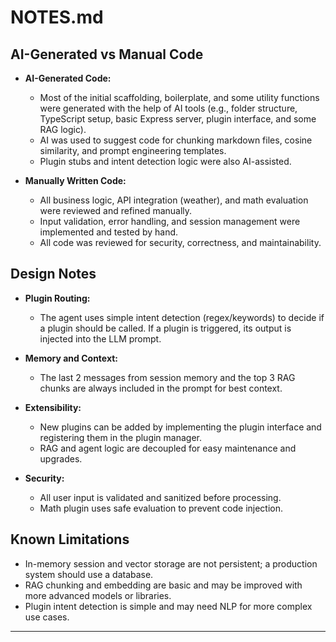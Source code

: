 # NOTES.md

## AI-Generated vs Manual Code

- **AI-Generated Code:**
  - Most of the initial scaffolding, boilerplate, and some utility functions were generated with the help of AI tools (e.g., folder structure, TypeScript setup, basic Express server, plugin interface, and some RAG logic).
  - AI was used to suggest code for chunking markdown files, cosine similarity, and prompt engineering templates.
  - Plugin stubs and intent detection logic were also AI-assisted.

- **Manually Written Code:**
  - All business logic, API integration (weather), and math evaluation were reviewed and refined manually.
  - Input validation, error handling, and session management were implemented and tested by hand.
  - All code was reviewed for security, correctness, and maintainability.


## Design Notes

- **Plugin Routing:**
  - The agent uses simple intent detection (regex/keywords) to decide if a plugin should be called. If a plugin is triggered, its output is injected into the LLM prompt.

- **Memory and Context:**
  - The last 2 messages from session memory and the top 3 RAG chunks are always included in the prompt for best context.

- **Extensibility:**
  - New plugins can be added by implementing the plugin interface and registering them in the plugin manager.
  - RAG and agent logic are decoupled for easy maintenance and upgrades.

- **Security:**
  - All user input is validated and sanitized before processing.
  - Math plugin uses safe evaluation to prevent code injection.

## Known Limitations

- In-memory session and vector storage are not persistent; a production system should use a database.
- RAG chunking and embedding are basic and may be improved with more advanced models or libraries.
- Plugin intent detection is simple and may need NLP for more complex use cases.

---
